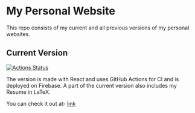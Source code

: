 # My Personal Website

This repo consists of my current and all previous versions of my personal websites.

## Current Version

[![Actions Status](https://github.com/nilay1808/nilay1808.github.io/workflows/CI/badge.svg)](https://github.com/nilay1808/nilay1808.github.io/actions)

The version is made with React and uses GitHub Actions for CI and is deployed on Firebase. A part of the current version also includes my Resume in LaTeX.

You can check it out at-
[link](http://www.nilaysadavarte.com)
